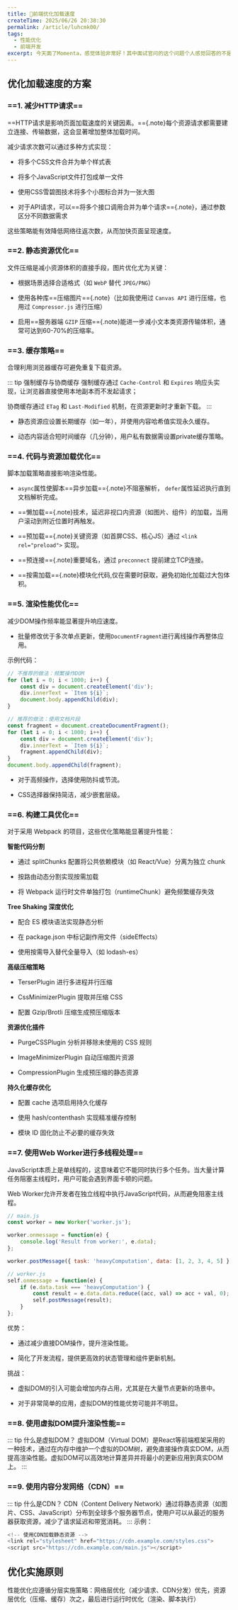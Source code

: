 ```yaml
---
title: 🐳前端优化加载速度
createTime: 2025/06/26 20:38:30
permalink: /article/luhcmk00/
tags:
  - 性能优化
  - 前端开发
excerpt: 今天面了Momenta，感觉体验非常好！其中面试官问的这个问题个人感觉回答的不是很好，那就来梳理一下吧！
---
```

## 优化加载速度的方案

### ==1. 减少HTTP请求==

==HTTP请求是影响页面加载速度的关键因素。=={.note}每个资源请求都需要建立连接、传输数据，这会显著增加整体加载时间。

减少请求次数可以通过多种方式实现：

- 将多个CSS文件合并为单个样式表

- 将多个JavaScript文件打包成单一文件

- 使用CSS雪碧图技术将多个小图标合并为一张大图

- 对于API请求，可以==将多个接口调用合并为单个请求=={.note}，通过参数区分不同数据需求

这些策略能有效降低网络往返次数，从而加快页面呈现速度。

### ==2. 静态资源优化==

文件压缩是减小资源体积的直接手段，图片优化尤为关键：

- 根据场景选择合适格式（如 `WebP` 替代 `JPEG/PNG`）

- 使用各种库==压缩图片=={.note}（比如我使用过 `Canvas API` 进行压缩，也用过 `Compressor.js` 进行压缩）

- 启用==服务器端 `GZIP` 压缩=={.note}能进一步减小文本类资源传输体积，通常可达到60-70%的压缩率。

### ==3. 缓存策略==

合理利用浏览器缓存可避免重复下载资源。

::: tip 强制缓存与协商缓存
强制缓存通过 `Cache-Control` 和 `Expires` 响应头实现，让浏览器直接使用本地副本而不发起请求；

协商缓存通过 `ETag` 和 `Last-Modified` 机制，在资源更新时才重新下载。
:::

- 静态资源应设置长期缓存（如一年），并使用内容哈希值实现永久缓存。

- 动态内容适合短时间缓存（几分钟），用户私有数据需设置private缓存策略。


### ==4. 代码与资源加载优化==

脚本加载策略直接影响渲染性能。

- `async`属性使脚本==异步加载=={.note}不阻塞解析， `defer`属性延迟执行直到文档解析完成。

- ==懒加载=={.note}技术，延迟非视口内资源（如图片、组件）的加载，当用户滚动到附近位置时再触发。

- ==预加载=={.note}关键资源（如首屏CSS、核心JS）通过 `<link rel="preload">` 实现。

- ==预连接=={.note}重要域名，通过 `preconnect` 提前建立TCP连接。

- ==按需加载=={.note}模块化代码,仅在需要时获取，避免初始化加载过大包体积。

### ==5. 渲染性能优化==

减少DOM操作频率能显著提升响应速度。

- 批量修改优于多次单点更新，使用`DocumentFragment`进行离线操作再整体应用。

示例代码：
```js
// 不推荐的做法：频繁操作DOM
for (let i = 0; i < 1000; i++) {
    const div = document.createElement('div');
    div.innerText = `Item ${i}`;
    document.body.appendChild(div);
}

// 推荐的做法：使用文档片段
const fragment = document.createDocumentFragment();
for (let i = 0; i < 1000; i++) {
    const div = document.createElement('div');
    div.innerText = `Item ${i}`;
    fragment.appendChild(div);
}
document.body.appendChild(fragment);
```
- 对于高频操作，选择使用防抖或节流。

- CSS选择器保持简洁，减少嵌套层级。

### ==6. 构建工具优化==

对于采用 Webpack 的项目，这些优化策略能显著提升性能：

**智能代码分割**

- 通过 splitChunks 配置将公共依赖模块（如 React/Vue）分离为独立 chunk

- 按路由动态分割实现按需加载

- 将 Webpack 运行时文件单独打包（runtimeChunk）避免频繁缓存失效

**Tree Shaking 深度优化**

- 配合 ES 模块语法实现静态分析

- 在 package.json 中标记副作用文件（sideEffects）

- 使用按需导入替代全量导入（如 lodash-es）

**高级压缩策略**

- TerserPlugin 进行多进程并行压缩

- CssMinimizerPlugin 提取并压缩 CSS

- 配置 Gzip/Brotli 压缩生成预压缩版本

**资源优化插件**

- PurgeCSSPlugin 分析并移除未使用的 CSS 规则

- ImageMinimizerPlugin 自动压缩图片资源

- CompressionPlugin 生成预压缩的静态资源

**持久化缓存优化**

- 配置 cache 选项启用持久化缓存

- 使用 hash/contenthash 实现精准缓存控制

- 模块 ID 固化防止不必要的缓存失效

### ==7. 使用Web Worker进行多线程处理==

JavaScript本质上是单线程的，这意味着它不能同时执行多个任务。当大量计算任务阻塞主线程时，用户可能会遇到界面卡顿的问题。

Web Worker允许开发者在独立线程中执行JavaScript代码，从而避免阻塞主线程。

```js
// main.js
const worker = new Worker('worker.js');

worker.onmessage = function(e) {
    console.log('Result from worker:', e.data);
};

worker.postMessage({ task: 'heavyComputation', data: [1, 2, 3, 4, 5] });

// worker.js
self.onmessage = function(e) {
    if (e.data.task === 'heavyComputation') {
        const result = e.data.data.reduce((acc, val) => acc + val, 0);
        self.postMessage(result);
    }
};
```
优势：

- 通过减少直接DOM操作，提升渲染性能。

- 简化了开发流程，提供更高效的状态管理和组件更新机制。

挑战：

- 虚拟DOM的引入可能会增加内存占用，尤其是在大量节点更新的场景中。

- 对于非常简单的应用，虚拟DOM的性能优势可能并不明显。

### ==8. 使用虚拟DOM提升渲染性能==

::: tip 什么是虚拟DOM？
虚拟DOM（Virtual DOM）是React等前端框架采用的一种技术，通过在内存中维护一个虚拟的DOM树，避免直接操作真实DOM，从而提高渲染性能。虚拟DOM可以高效地计算差异并将最小的更新应用到真实DOM上。
:::

### ==9. 使用内容分发网络（CDN）==
::: tip 什么是CDN？
CDN（Content Delivery Network）通过将静态资源（如图片、CSS、JavaScript）分布到全球多个服务器节点，使用户可以从最近的服务器获取资源，减少了请求延迟和带宽消耗。
:::
示例：
```js
<!-- 使用CDN加载静态资源 -->
<link rel="stylesheet" href="https://cdn.example.com/styles.css">
<script src="https://cdn.example.com/main.js"></script>
```
## 优化实施原则
性能优化应遵循分层实施策略：网络层优化（减少请求、CDN分发）优先，资源层优化（压缩、缓存）次之，最后进行运行时优化（渲染、脚本执行）